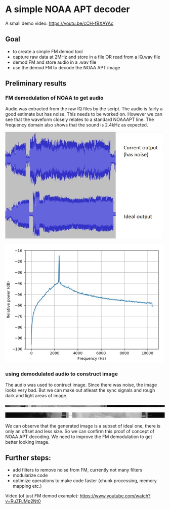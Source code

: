 # A simple NOAA APT decoder
A small demo video: https://youtu.be/cCH-fBXAYAc

## Goal
- to create a simple FM demod tool
- capture raw data at 2MHz and store in a file OR read from a IQ.wav file
- demod FM and store audio in a .wav file
- use the demod FM to decode the NOAA APT image

## Preliminary results
### FM demodulation of NOAA to get audio
Audio was extracted from the raw IQ files by the script. The audio is fairly a good estimate but has noise. This needs to be worked on. However we can see that the waveform closely relates to a standard NOAAAPT line. The frequency domain also shows that the sound is 2.4kHz as expected.

![Alt text](readmeImgs/audio_comp.jpg?raw=true "Current decoded pulse vs. ideal pulse")

![Alt text](readmeImgs/fft_aud.jpg?raw=true "FFT of decoded audio")

### using demodulated audio to construct image
The audio was used to contruct image. Since there was noise, the image looks very bad. But we can make out atleast the sync signals and rough dark and light areas of image.

![Alt text](readmeImgs/gen.png?raw=true "A few lines of generated image")

![Alt text](readmeImgs/original.png?raw=true "Ideal image")

We can observe that the generated image is a subset of ideal one, there is only an offset and less size. So we can confirm this proof of concept of NOAA APT decoding. We need to improve the FM demodulation to get better looking image.

## Further steps:
- add filters to remove noise from FM, currently not many filters
- modularize code
- optimize operations to make code faster (chunk processing, memory mapping etc.)

Video (of just FM demod example): https://www.youtube.com/watch?v=RuZPJMp2Nt0